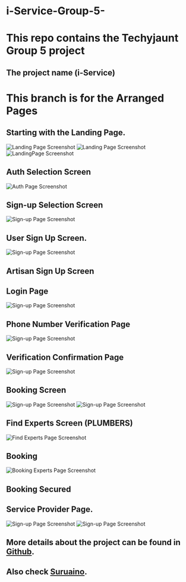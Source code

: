 # i-Service-Group-5-

# This repo contains the Techyjaunt Group 5 project
## The project name (i-Service) 

# This branch is for the Arranged Pages 

## Starting with the Landing Page.
![Landing Page Screenshot](/Images/Screenshot%20(139).png)
![Landing Page Screenshot](/Images/Screenshot%20(140).png)
![LandingPage Screenshot](/Images/Screenshot%20(141).png)

## Auth Selection Screen
![Auth Page Screenshot](/Images/Screenshot%20(143).png)

## Sign-up Selection Screen
![Sign-up Page Screenshot](/Images/Screenshot%20(144).png)

## User Sign Up Screen.
![Sign-up Page Screenshot](/Images/Screenshot%20(142).png)

## Artisan Sign Up Screen

## Login Page
![Sign-up Page Screenshot](/Images/Screenshot%20(147).png)

## Phone Number Verification Page
![Sign-up Page Screenshot](/Images/Screenshot%20(148).png)

## Verification Confirmation Page 
![Sign-up Page Screenshot](/Images/Screenshot%20(151).png)

## Booking Screen
![Sign-up Page Screenshot](/Images/Screenshot%20(137).png)
![Sign-up Page Screenshot](/Images/Screenshot%20(138).png)

## Find Experts Screen (PLUMBERS)
![Find Experts Page Screenshot](/Images/Screenshot%20(152).png)

## Booking
![Booking Experts Page Screenshot](/Images/Screenshot%20(154).png)

## Booking Secured

## Service Provider Page.
![Sign-up Page Screenshot](/Images/Screenshot%20(145).png)
![Sign-up Page Screenshot](/Images/Screenshot%20(146).png)


## More details about the project can be found in [Github](https://github.com/Hnn3y).

## Also check [Suruaino](https://github.com/suruaino).